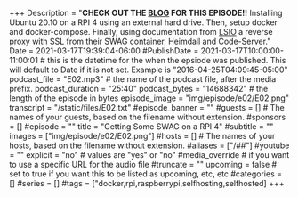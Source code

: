 +++
Description = "**CHECK OUT THE [BLOG](/blog/e02/) FOR THIS EPISODE!!** Installing Ubuntu 20.10 on a RPI 4 using an external hard drive. Then, setup docker and docker-compose. Finally, using documentation from [LSIO](docs.linuxserver.io) a reverse proxy with SSL from their SWAG container, Heimdall and Code-Server."
Date = 2021-03-17T19:39:04-06:00
#PublishDate = 2021-03-17T10:00:00-11:00:01 # this is the datetime for the when the epsiode was published. This will default to Date if it is not set. Example is "2016-04-25T04:09:45-05:00"
podcast_file = "E02.mp3" # the name of the podcast file, after the media prefix.
podcast_duration = "25:40"
podcast_bytes = "14688342" # the length of the episode in bytes
episode_image = "img/episode/e02/E02.png"
transcript = "/static/files/E02.txt"
#episode_banner = ""
#guests = [] # The names of your guests, based on the filename without extension.
#sponsors = []
#episode = ""
title = "Getting Some SWAG on a RPI 4"
#subtitle = ""
images = ["img/episode/e02/E02.png"]
#hosts = [] # The names of your hosts, based on the filename without extension.
#aliases = ["/##"]
#youtube = ""
explicit = "no" # values are "yes" or "no"
#media_override # if you want to use a specific URL for the audio file
#truncate = ""
upcoming = false # set to true if you want this to be listed as upcoming, etc, etc
#categories = []
#series = []
#tags = ["docker,rpi,raspberrypi,selfhosting,selfhosted]
+++
